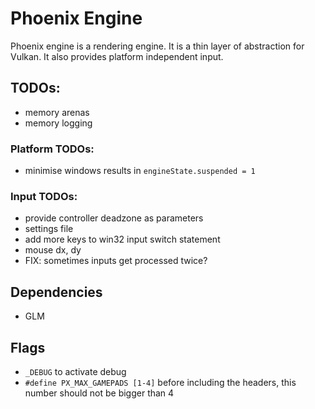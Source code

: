 # Phoenix Engine
Phoenix engine is a rendering engine. It is a thin layer of abstraction for Vulkan. It also provides platform independent input.

## TODOs:
- memory arenas
- memory logging

### Platform TODOs:
- minimise windows results in `engineState.suspended = 1`

### Input TODOs:
- provide controller deadzone as parameters 
- settings file
- add more keys to win32 input switch statement
- mouse dx, dy
- FIX: sometimes inputs get processed twice?

## Dependencies
- GLM

## Flags
- `_DEBUG` to activate debug
- `#define PX_MAX_GAMEPADS [1-4]` before including the headers, this number should not be bigger than 4
